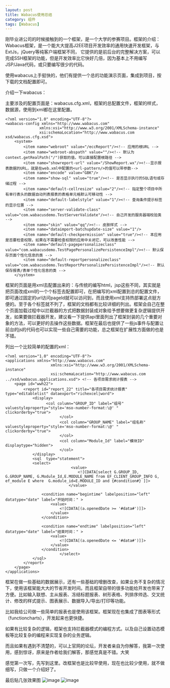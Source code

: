 ```yaml
---
layout: post
title: Wabacus使用总结
category: 组件
tags: [Wabacus]
---
```


刚毕业进公司的时候接触到的一个框架，是一个大学的参赛项目。框架的介绍： Wabacus框架，是一个能大大提高J2EE项目开发效率的通用快速开发框架，与ExtJs，jQuery等纯客户端框架不同， 它提供的是前后台的完整解决方案，可以完成SSH框架的功能，但是开发效率比它快好几倍，因为基本上不用编写JSP/Java代码，或只要编写很少的代码。

使用wabacus上手挺快的，他们有提供一个总的功能演示页面，集成到项目，按下载的文档配置即可。

介绍一下wabacus：

主要涉及的配置页面是：wabacus.cfg.xml，框架的总配置文件，框架的样式，数据源，使用到xml都在这里配置。

```
<?xml version="1.0" encoding="UTF-8"?>  
<wabacus-config xmlns="http://www.wabacus.com"  
               xmlns:xsi="http://www.w3.org/2001/XMLSchema-instance"  
               xsi:schemaLocation="http://www.wabacus.com xsd/wabacus.cfg.xsd">  
    <system>  
        <item name="webroot" value="/eccReport"/><!-- 应用的根URL -->  
        <item name="webroot-abspath" value=""/><!-- 默认为context.getRealPath("/")获取的值，可以直接配置根路径 -->  
        <item name="showreport-url" value="/ShowReport.wx"/><!--显示报表数据的URL，就是在web.xml中配置的<url-pattern/>的值可以带参数-->  
        <item name="encode" value="GBK"/>  
        <item name="show-sql" value="true"/><!-- 是否显示执行的SQL语句或存储过程 -->  
        <item name="default-cellresize" value="2"/><!-- 指定整个项目中所有单行表头的数据自动列表报表的表格单元格默认可移动性 -->  
        <item name="default-labelstyle" value="1"/><!-- 查询条件提示标签的显示位置 -->  
        <item name="server-validate-class" value="com.wabacusdemo.TestServerValidate"/><!-- 自己开发的服务器端校验类 -->  
        <item name="skin" value="qq"/><!-- 皮肤样式 -->  
        <item name="dataimport-batchupdate-size" value="1"/>  
        <item name="default-checkpermission" value="true"/><!-- 本应用是否要检查权限，如果在不需要检查权限的应用中关闭它，可以改善性能 -->  
        <item name="default-pagepersonalizeclass" value="com.wabacusdemo.TestPagePersonalizePersistenceImpl"/><!-- 默认保存页面个性化信息的类 -->  
        <item name="default-reportpersonalizeclass" value="com.wabacusdemo.TestReportPersonalizePersistenceImpl"/><!-- 默认保存报表/表单个性化信息的类 -->  
    </system>
```

框架的页面是用xml去配置出来的：与传统的编写html，jsp这些不同，其实就是把页面改成xml的一个个标签去配置即可，在把编写的xml配置到总的配置文件，即可通过固定的url访问pageId就可以访问到，而且使用xml支持热部署这点挺方便的。至于各个标签就不列了，框架的文档都有比较详细的列出。框架会自己在整个页面加载过程中以拦截器的方式把数据封装成对象给予想要做更复杂逻辑提供开发，如果要做拦截器开发，建议看一下提供api里面列出了框架封装的几个重要对象的方法，可以更好的去操作这些数据。框架在最后也提供了一些js事件与配置让前台的js的代码也可以实现一些自己需要的功能，总之框架在扩展性方面做的也是不错。

列出一个比较简单的配置的xml：


```
<?xml version="1.0" encoding="UTF-8"?>  
<applications xmlns="http://www.wabacus.com"  
                    xmlns:xsi="http://www.w3.org/2001/XMLSchema-instance"  
                    xsi:schemaLocation="http://www.wabacus.com ../xsd/wabacus.applications.xsd"> <!-- 各项目需求统计报表 -->  
    <page id="wwh22">  
        <report id="report_22" title="各项目需求统计报表" type="editablelist" dataexport="richexcel|word">  
            <display>  
                  <col column="GROUP_ID" label="组号" valuestyleproperty="style='mso-number-format:\@' " clickorderby="true">  
                        </col>      
                        <col column="GROUP_NAME" label="组名称" valuestyleproperty="style='mso-number-format:\@' " clickorderby="true">  
                        </col>   
                        <col column="Module_Id" label="模块ID" displaytype="hidden">  
                        </col>   
            </display>  
            <sql  type="statement">  
            <select>  
                             <value>  
                                <![CDATA[select G.GROUP_ID, G.GROUP_NAME, G.Module_Id,E.MODULE_NAME from EF_CLIENT_GROUP_INFO G, ef_module E where  G.module_id=E.MODULE_ID and {#condition#} ]]>  
                            </value>  
                          
                <condition name="begintime" labelposition="left" datatype="date" label="开始时间：" >  
                    <value>  
                        <![CDATA[(a.openedDate >= '#data#')]]>  
                    </value>  
                </condition>  
  
                <condition name="endtime" labelposition="left" datatype="date" label="结束时间：" >  
                    <value>  
                        <![CDATA[(a.openedDate <= '#data#')]]>  
                    </value>  
                </condition>  
                        </select>   
            </sql>  
        </report>  
    </page>  
</applications>
```

框架在做一些基础的数据展示，还有一些基础的增删改查，如果业务不复杂的情况下，使用该框架能大大的节省开发时间。而且框架自带的很多功能给开发也带来了方便。比如输入联想、主从报表、冻结标题报表、树形表格、列排序帅选、交叉统计、修改的样式提示、图表展示、数据导入/导出/打印等功能。

比如我给公司做一些简单的报表也是使用该框架。框架现在也集成了图表等形式（functioncharts），开发起来也更快捷。

如果有比较复杂的逻辑，框架也支持拦截器模式的编程方式。以及自己设置动态模板等比较复杂的编程来实现复杂的业务逻辑。

而且如果有遇到不清楚的，可以上官网的论坛，开发者亲自为你解答，我第一次使用，感到惊讶，原来是作者给我们解答，那感觉真是不错。大笑

感觉第一次写，先写到这里。改框架也是比较早使用，现在也比较少使用，就不做细写，只做一个介绍好了。

最后贴几张效果图
![image](http://img.blog.csdn.net/20140720005910598?watermark/2/text/aHR0cDovL2Jsb2cuY3Nkbi5uZXQvZmdzdHVkZW50/font/5a6L5L2T/fontsize/400/fill/I0JBQkFCMA==/dissolve/70/gravity/SouthEast)
![image](http://img.blog.csdn.net/20140720005635031?watermark/2/text/aHR0cDovL2Jsb2cuY3Nkbi5uZXQvZmdzdHVkZW50/font/5a6L5L2T/fontsize/400/fill/I0JBQkFCMA==/dissolve/70/gravity/SouthEast)
